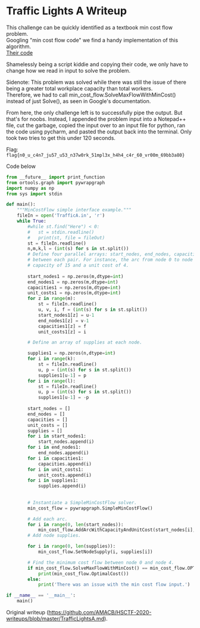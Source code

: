 # Traffic Lights A Writeup

This challenge can be quickly identified as a textbook min cost flow problem.  
Googling "min cost flow code" we find a handy implementation of this
algorithm.  
 [Their code](https://developers.google.com/optimization/flow/mincostflow)

Shamelessly being a script kiddie and copying their code, we only have to
change how we read in input to solve the problem.

Sidenote: This problem was solved while there was still the issue of there
being a greater total workplace capacity than total workers.  
Therefore, we had to call min_cost_flow.SolveMaxFlowWithMinCost() instead of
just Solve(), as seen in Google's documentation.

From here, the only challenge left is to successfully pipe the output. But
that's for noobs. Instead, I appended the problem input into a Notepad++ file,
cut the garbage, copied the input over to an input file for python, ran the
code using pycharm, and pasted the output back into the terminal. Only took
two tries to get this under 120 seconds.

Flag:  
```flag{n0_u_c4n7_ju57_u53_n37w0rk_51mpl3x_h4h4_c4r_60_vr00m_69bb3a80}```

Code below  
```python  
from __future__ import print_function  
from ortools.graph import pywrapgraph  
import numpy as np  
from sys import stdin

def main():  
	"""MinCostFlow simple interface example."""  
	fileIn = open('TrafficA.in', 'r')  
	while True:  
		#while st.find("Here") < 0:  
		#	st = stdin.readline()  
		#	print(st, file = fileOut)   
		st = fileIn.readline()  
		n,m,k,l = (int(s) for s in st.split())  
		# Define four parallel arrays: start_nodes, end_nodes, capacities, and unit costs  
		# between each pair. For instance, the arc from node 0 to node 1 has a  
		# capacity of 15 and a unit cost of 4.  
  
		start_nodes1 = np.zeros(m,dtype=int)  
		end_nodes1 = np.zeros(m,dtype=int)  
		capacities1 = np.zeros(m,dtype=int)  
		unit_costs1 = np.zeros(m,dtype=int)  
		for z in range(m):  
			st = fileIn.readline()  
			u, v, i, f = (int(s) for s in st.split())  
			start_nodes1[z] = u-1  
			end_nodes1[z] = v-1  
			capacities1[z] = f  
			unit_costs1[z] = i

		# Define an array of supplies at each node.

		supplies1 = np.zeros(n,dtype=int)  
		for i in range(k):  
			st = fileIn.readline()  
			u, p = (int(s) for s in st.split())  
			supplies1[u-1] = p  
		for i in range(l):  
			st = fileIn.readline()  
			u, p = (int(s) for s in st.split())  
			supplies1[u-1] = -p  
  
		start_nodes = []  
		end_nodes = []  
		capacities = []  
		unit_costs = []  
		supplies = []  
		for i in start_nodes1:  
			start_nodes.append(i)  
		for i in end_nodes1:  
			end_nodes.append(i)  
		for i in capacities1:  
			capacities.append(i)  
		for i in unit_costs1:  
			unit_costs.append(i)  
		for i in supplies1:  
			supplies.append(i)  
  
  
		# Instantiate a SimpleMinCostFlow solver.  
		min_cost_flow = pywrapgraph.SimpleMinCostFlow()

		# Add each arc.  
		for i in range(0, len(start_nodes)):  
			min_cost_flow.AddArcWithCapacityAndUnitCost(start_nodes[i], end_nodes[i],capacities[i], unit_costs[i])  
		# Add node supplies.

		for i in range(0, len(supplies)):  
			min_cost_flow.SetNodeSupply(i, supplies[i])

		# Find the minimum cost flow between node 0 and node 4.  
		if min_cost_flow.SolveMaxFlowWithMinCost() == min_cost_flow.OPTIMAL:  
			print(min_cost_flow.OptimalCost())  
		else:  
			print('There was an issue with the min cost flow input.')

if __name__ == '__main__':  
	main()  
```

Original writeup
(https://github.com/AMACB/HSCTF-2020-writeups/blob/master/TrafficLightsA.md).